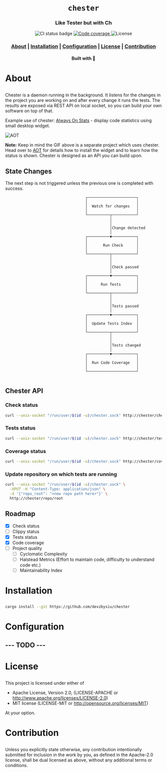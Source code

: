 <div align="center">

  <h1><code>chester</code></h1>

  <h3>
    <strong>Like Tester but with Ch</strong>
  </h3>

  <p>
    <img src="https://img.shields.io/github/actions/workflow/status/devzbysiu/chester/ci.yml?style=for-the-badge" alt="CI status badge" />
    <a href="https://codecov.io/gh/devzbysiu/chester">
      <img src="https://img.shields.io/codecov/c/github/devzbysiu/chester?style=for-the-badge" alt="Code coverage"/>
    </a>
    <img src="https://img.shields.io/crates/l/je?style=for-the-badge" alt="License"/>
  </p>

  <h3>
    <a href="#about">About</a>
    <span> | </span>
    <a href="#installation">Installation</a>
    <span> | </span>
    <a href="#configuration">Configuration</a>
    <span> | </span>
    <a href="#license">License</a>
    <span> | </span>
    <a href="#contribution">Contribution</a>
  </h3>

<sub><h4>Built with 🦀</h4></sub>

</div>

# <p id="about">About</p>

Chester is a daemon running in the background. It listens for the changes in the
project you are working on and after every change it runs the tests. The results
are exposed via REST API on local socket, so you can build your own software on
top of that.

Example use of chester: [Always On Stats](https://github.com/devzbysiu/aos) -
display code statistics using small desktop widget.

![AOT](res/aos.gif)

**Note:** Keep in mind the GIF above is a separate project which uses chester.
Head over to [AOT](https://github.com/devzbysiu/aot) for details how to install
the widget and to learn how the status is shown. Chester is designed as an API
you can build upon.

## State Changes

The next step is not triggered unless the previous one is completed with success.

```
                                    ┌──────────────────────┐
                                    │                      │
                                    │  Watch for changes   │
                                    │                      │
                                    └──────────┬───────────┘
                                               │
                                               │
                                               │Change detected
                                               │
                                    ┌──────────▼───────────┐
                                    │                      │
                                    │       Run Check      │
                                    │                      │
                                    └──────────┬───────────┘
                                               │
                                               │
                                               │Check passed
                                               │
                                    ┌──────────▼───────────┐
                                    │                      │
                                    │      Run Tests       │
                                    │                      │
                                    └──────────┬───────────┘
                                               │
                                               │
                                               │Tests passed
                                               │
                                    ┌──────────▼───────────┐
                                    │                      │
                                    │  Update Tests Index  │
                                    │                      │
                                    └──────────┬───────────┘
                                               │
                                               │
                                               │Tests changed
                                               │
                                    ┌──────────▼───────────┐
                                    │                      │
                                    │  Run Code Coverage   │
                                    │                      │
                                    └──────────────────────┘
                                    
```

## Chester API

### Check status

```bash
curl --unix-socket "/run/user/$(id -u)/chester.sock" http://chester/check/status
```

### Tests status

```bash
curl --unix-socket "/run/user/$(id -u)/chester.sock" http://chester/tests/status
```

### Coverage status

```bash
curl --unix-socket "/run/user/$(id -u)/chester.sock" http://chester/coverage/status
```

### Update repository on which tests are running

```bash
curl --unix-socket "/run/user/$(id -u)/chester.sock" \
  -XPUT -H "Content-Type: application/json" \
  -d '{"repo_root": "<new repo path here>"}' \
  http://chester/repo/root
```

## Roadmap

- [x] Check status
- [ ] Clippy status
- [x] Tests status
- [x] Code coverage
- [ ] Project quality
  - [ ] Cyclomatic Complexity
  - [ ] Halstead Metrics (Effort to maintain code, difficulty to understand code
        etc.)
  - [ ] Maintainability Index

# <p id="installation">Installation</p>

```bash
cargo install --git https://github.com/devzbysiu/chester
```

# <p id="configuration">Configuration</p>

## --- TODO ---

# <p id="license">License</p>

This project is licensed under either of

- Apache License, Version 2.0, (LICENSE-APACHE or
  http://www.apache.org/licenses/LICENSE-2.0)
- MIT license (LICENSE-MIT or http://opensource.org/licenses/MIT)

At your option.

# <p id="contribution">Contribution</p>

Unless you explicitly state otherwise, any contribution intentionally submitted
for inclusion in the work by you, as defined in the Apache-2.0 license, shall be
dual licensed as above, without any additional terms or conditions.
